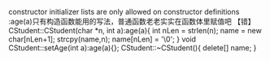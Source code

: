 constructor initializer lists are only allowed on constructor definitions
:age(a)只有构造函数能用的写法，普通函数老老实实在函数体里赋值吧
【错】
CStudent::CStudent(char *n, int a):age(a){
	int nLen = strlen(n);
	name = new char[nLen+1];
	strcpy(name,n);
	name[nLen] = '\0';
}
void CStudent::setAge(int a):age(a){};
CStudent::~CStudent(){
	delete[] name;
}
